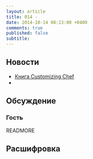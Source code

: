 ```yaml
---
layout: article
title: 014 -
date: 2014-10-14 08:13:00 +0400
comments: true
published: false
subtitle:
---
```


## Новости

* [Книга Customizing Chef](http://shop.oreilly.com/product/0636920032984.do)
* []()

## Обсуждение


### Гость


READMORE

## Расшифровка
